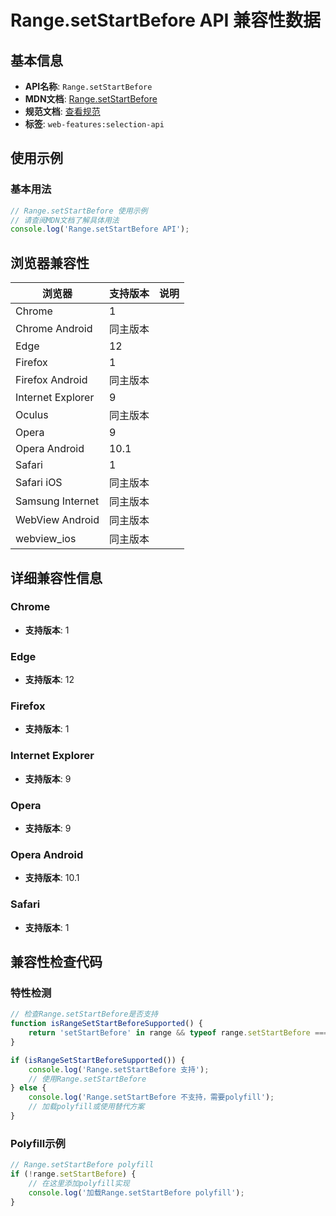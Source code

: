 # Range.setStartBefore API 兼容性数据

## 基本信息

- **API名称**: `Range.setStartBefore`
- **MDN文档**: [Range.setStartBefore](https://developer.mozilla.org/docs/Web/API/Range/setStartBefore)
- **规范文档**: [查看规范](https://dom.spec.whatwg.org/#dom-range-setstartbefore)
- **标签**: `web-features:selection-api`

## 使用示例

### 基本用法

```javascript
// Range.setStartBefore 使用示例
// 请查阅MDN文档了解具体用法
console.log('Range.setStartBefore API');
```

## 浏览器兼容性

| 浏览器 | 支持版本 | 说明 |
|--------|----------|------|
| Chrome | 1 |  |
| Chrome Android | 同主版本 |  |
| Edge | 12 |  |
| Firefox | 1 |  |
| Firefox Android | 同主版本 |  |
| Internet Explorer | 9 |  |
| Oculus | 同主版本 |  |
| Opera | 9 |  |
| Opera Android | 10.1 |  |
| Safari | 1 |  |
| Safari iOS | 同主版本 |  |
| Samsung Internet | 同主版本 |  |
| WebView Android | 同主版本 |  |
| webview_ios | 同主版本 |  |

## 详细兼容性信息

### Chrome

- **支持版本**: 1

### Edge

- **支持版本**: 12

### Firefox

- **支持版本**: 1

### Internet Explorer

- **支持版本**: 9

### Opera

- **支持版本**: 9

### Opera Android

- **支持版本**: 10.1

### Safari

- **支持版本**: 1

## 兼容性检查代码

### 特性检测

```javascript
// 检查Range.setStartBefore是否支持
function isRangeSetStartBeforeSupported() {
    return 'setStartBefore' in range && typeof range.setStartBefore === 'function';
}

if (isRangeSetStartBeforeSupported()) {
    console.log('Range.setStartBefore 支持');
    // 使用Range.setStartBefore
} else {
    console.log('Range.setStartBefore 不支持，需要polyfill');
    // 加载polyfill或使用替代方案
}
```

### Polyfill示例

```javascript
// Range.setStartBefore polyfill
if (!range.setStartBefore) {
    // 在这里添加polyfill实现
    console.log('加载Range.setStartBefore polyfill');
}
```

